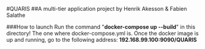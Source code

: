 #QUARIS
##A multi-tier application project by Henrik Akesson & Fabien Salathe

###How to launch
Run the command "**docker-compose up --build**" in this directory! The one where docker-compose.yml is.
Once the docker image is up and running, go to the following address: **192.168.99.100:9090/QUARIS**